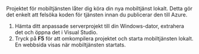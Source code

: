

Projektet för mobiltjänsten låter dig köra din nya mobiltjänst lokalt. Detta gör det enkelt att felsöka koden för tjänsten innan du publicerar den till Azure.

1. Hämta ditt anpassade serverprojekt till din Windows-dator, extrahera det och öppna det i Visual Studio.
2. Tryck på **F5** för att omkompilera projektet och starta mobiltjänsten lokalt. En webbsida visas när mobiltjänsten startats.

<!--HONumber=Sep16_HO3-->


